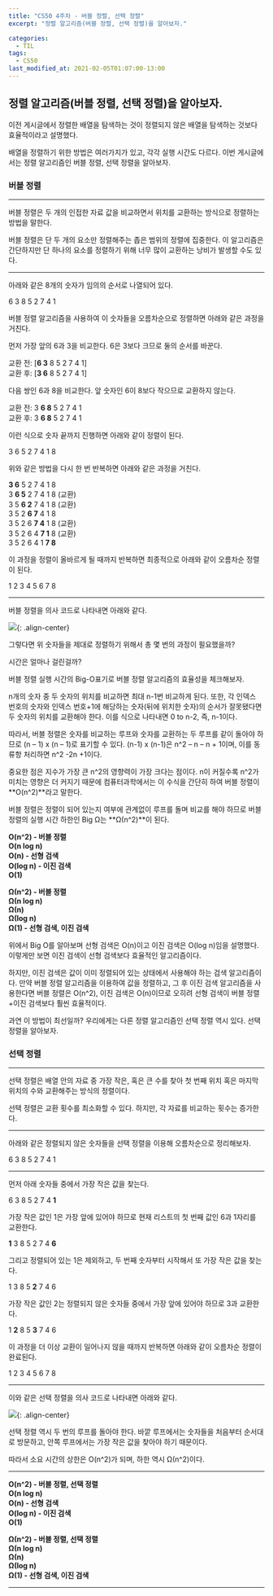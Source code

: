 ```yaml
---
title: "CS50 4주차 - 버블 정렬, 선택 정렬"
excerpt: "정렬 알고리즘(버블 정렬, 선택 정렬)을 알아보자."

categories:
  - TIL
tags:
  - CS50
last_modified_at: 2021-02-05T01:07:00-13:00
---
```


## 정렬 알고리즘(버블 정렬, 선택 정렬)을 알아보자. 



이전 게시글에서 정렬한 배열을 탐색하는 것이 정렬되지 않은 배열을 탐색하는 것보다 효율적이라고 설명했다. 

배열을 정렬하기 위한 방법은 여러가지가 있고, 각각 실행 시간도 다르다. 이번 게시글에서는 정렬 알고리즘인 버블 정렬, 선택 정렬을 알아보자. 



### 버블 정렬
- - -



버블 정렬은 두 개의 인접한 자료 값을 비교하면서 위치를 교환하는 방식으로 정렬하는 방법을 말한다. 


버블 정렬은 단 두 개의 요소만 정렬해주는 좁은 범위의 정렬에 집중한다. 이 알고리즘은 간단하지만 단 하나의 요소를 정렬하기 위해 너무 많이 교환하는 낭비가 발생할 수도 있다. 



- - -


아래와 같은 8개의 숫자가 임의의 순서로 나열되어 있다.


6 3 8 5 2 7 4 1 


버블 정렬 알고리즘을 사용하여 이 숫자들을 오름차순으로 정렬하면 아래와 같은 과정을 거친다. 



먼저 가장 앞의 6과 3을 비교한다. 6은 3보다 크므로 둘의 순서를 바꾼다.


교환 전: [**6 3** 8 5 2 7 4 1]  
교환 후: [**3 6** 8 5 2 7 4 1]



다음 쌍인 6과 8을 비교한다. 앞 숫자인 6이 8보다 작으므로 교환하지 않는다.


교환 전: 3 **6 8** 5 2 7 4 1  
교환 후: 3 **6 8** 5 2 7 4 1



이런 식으로 숫자 끝까지 진행하면 아래와 같이 정렬이 된다. 


3 6 5 2 7 4 1 8



위와 같은 방법을 다시 한 번 반복하면 아래와 같은 과정을 거친다.


**3 6** 5 2 7 4 1 8  
3 **6 5** 2 7 4 1 8 (교환)  
3 5 **6 2** 7 4 1 8 (교환)  
3 5 2 **6 7** 4 1 8  
3 5 2 6 **7 4** 1 8 (교환)  
3 5 2 6 4 **7 1** 8 (교환)  
3 5 2 6 4 1 **7 8**  



이 과정을 정렬이 올바르게 될 때까지 반복하면 최종적으로 아래와 같이 오름차순 정렬이 된다.


1 2 3 4 5 6 7 8


- - -


버블 정렬을 의사 코드로 나타내면 아래와 같다.



![](https://imageshack.com/i/pn2ruSK5j){: .align-center}




그렇다면 위 숫자들을 제대로 정렬하기 위해서 총 몇 번의 과정이 필요했을까?

시간은 얼마나 걸린걸까?


버블 정렬 실행 시간의 Big-O표기로 버블 정렬 알고리즘의 효율성을 체크해보자.



n개의 숫자 중 두 숫자의 위치를 비교하면 최대 n-1번 비교하게 된다. 또한, 각 인덱스 번호의 숫자와 인덱스 번호+1에 해당하는 숫자(뒤에 위치한 숫자)의 순서가 잘못됐다면 두 숫자의 위치를 교환해야 한다. 이를 식으로 나타내면 0 to n-2, 즉, n-1이다. 

따라서, 버블 정렬은 숫자를 비교하는 루프와 숫자를 교환하는 두 루프를 같이 돌아야 하므로 (n – 1) x (n – 1)로 표기할 수 있다. (n-1) x (n-1)은 n^2 – n – n + 1이며, 이를 동류항 처리하면 n^2 -2n +1이다. 


중요한 점은 지수가 가장 큰 n^2의 영향력이 가장 크다는 점이다. n이 커질수록 n^2가 미치는 영향은 더 커지기 때문에 컴퓨터과학에서는 이 수식을 간단히 하여 버블 정렬이 **O(n^2)**라고 말한다. 

버블 정렬은 정렬이 되어 있는지 여부에 관계없이 루프를 돌며 비교를 해야 하므로 버블 정렬의 실행 시간 하한인 Big Ω는 **Ω(n^2)**이 된다. 



**O(n^2) - 버블 정렬**  
**O(n log n)**  
**O(n) - 선형 검색**  
**O(log n) - 이진 검색**  
**O(1)**  


**Ω(n^2) - 버블 정렬**  
**Ω(n log n)**  
**Ω(n)**  
**Ω(log n)**  
**Ω(1) - 선형 검색, 이진 검색**




위에서 Big O를 알아보며 선형 검색은 O(n)이고 이진 검색은 O(log n)임을 설명했다. 이렇게만 보면 이진 검색이 선형 검색보다 효율적인 알고리즘이다. 

하지만, 이진 검색은 값이 이미 정렬되어 있는 상태에서 사용해야 하는 검색 알고리즘이다. 만약 버블 정렬 알고리즘을 이용하여 값을 정렬하고, 그 후 이진 검색 알고리즘을 사용한다면 버블 정렬은 O(n^2), 이진 검색은 O(n)이므로 오히려 선형 검색이 버블 정렬+이진 검색보다 훨씬 효율적이다. 

과연 이 방법이 최선일까? 
우리에게는 다른 정렬 알고리즘인 선택 정렬 역시 있다. 선택 정렬을 알아보자. 



### 선택 정렬
- - -



선택 정렬은 배열 안의 자료 중 가장 작은, 혹은 큰 수를 찾아 첫 번째 위치 혹은 마지막 위치의 수와 교환해주는 방식의 정렬이다.

선택 정렬은 교환 횟수를 최소화할 수 있다. 하지만, 각 자료를 비교하는 횟수는 증가한다. 



- - -



아래와 같은 정렬되지 않은 숫자들을 선택 정렬을 이용해 오름차순으로 정리해보자.


6 3 8 5 2 7 4 1



- - -



먼저 아래 숫자들 중에서 가장 작은 값을 찾는다.


6 3 8 5 2 7 4 **1**



가장 작은 값인 1은 가장 앞에 있어야 하므로 현재 리스트의 첫 번째 값인 6과 1자리를 교환한다.


**1** 3 8 5 2 7 4 **6**



그리고 정렬되어 있는 1은 제외하고, 두 번째 숫자부터 시작해서 또 가장 작은 값을 찾는다.


1 3 8 5 **2** 7 4 6



가장 작은 값인 2는 정렬되지 않은 숫자들 중에서 가장 앞에 있어야 하므로 3과 교환한다.


1 **2** 8 5 **3** 7 4 6



이 과정을 더 이상 교환이 일어나지 않을 때까지 반복하면 아래와 같이 오름차순 정렬이 완료된다.


1 2 3 4 5 6 7 8



- - -



이와 같은 선택 정렬을 의사 코드로 나타내면 아래와 같다. 


![](https://imageshack.com/i/pmRAxs3Lj){: .align-center}


선택 정렬 역시 두 번의 루프를 돌아야 한다. 바깥 루프에서는 숫자들을 처음부터 순서대로 방문하고, 안쪽 루프에서는 가장 작은 값을 찾아야 하기 때문이다.

따라서 소요 시간의 상한은 O(n^2)가 되며, 하한 역시 Ω(n^2)이다.



- - -


**O(n^2) - 버블 정렬, 선택 정렬**  
**O(n log n)**  
**O(n) - 선형 검색**  
**O(log n) - 이진 검색**  
**O(1)**  

**Ω(n^2) - 버블 정렬, 선택 정렬**  
**Ω(n log n)**  
**Ω(n)**  
**Ω(log n)**  
**Ω(1) - 선형 검색, 이진 검색**


- - -



